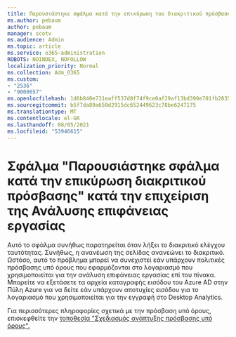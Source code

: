 ```yaml
---
title: Παρουσιάστηκε σφάλμα κατά την επικύρωση του διακριτικού πρόσβασης κατά την επιβιβα μένη ανάλυση επιφάνειας εργασίας
ms.author: pebaum
author: pebaum
manager: scotv
ms.audience: Admin
ms.topic: article
ms.service: o365-administration
ROBOTS: NOINDEX, NOFOLLOW
localization_priority: Normal
ms.collection: Adm_O365
ms.custom:
- "2536"
- "9000657"
ms.openlocfilehash: 1d6b840e731eaff537d8f74f9ce0af29af13bd390e701fb2835e8718b4521158
ms.sourcegitcommit: b5f7da89a650d2915dc652449623c78be6247175
ms.translationtype: MT
ms.contentlocale: el-GR
ms.lasthandoff: 08/05/2021
ms.locfileid: "53946615"
---
```

# <a name="there-was-an-error-validating-access-token-error-during-desktop-analytics-onboarding"></a>Σφάλμα "Παρουσιάστηκε σφάλμα κατά την επικύρωση διακριτικού πρόσβασης" κατά την επιχείριση της Ανάλυσης επιφάνειας εργασίας

Αυτό το σφάλμα συνήθως παρατηρείται όταν λήξει το διακριτικό ελέγχου ταυτότητας. Συνήθως, η ανανέωση της σελίδας ανανεώνει το διακριτικό. Ωστόσο, αυτό το πρόβλημα μπορεί να συνεχιστεί εάν υπάρχουν πολιτικές πρόσβασης υπό όρους που εφαρμόζονται στο λογαριασμό που χρησιμοποιείται για την ανάλυση επιφάνειας εργασίας επί του πίνακα. Μπορείτε να εξετάσετε τα αρχεία καταγραφής εισόδου του Azure AD στην Πύλη Azure για να δείτε εάν υπάρχουν αποτυχίες εισόδου για το λογαριασμό που χρησιμοποιείται για την εγγραφή στο Desktop Analytics.

Για περισσότερες πληροφορίες σχετικά με την πρόσβαση υπό όρους, επισκεφθείτε την [τοποθεσία "Σχεδιασμός ανάπτυξης πρόσβασης υπό όρους".](https://docs.microsoft.com/azure/active-directory/conditional-access/plan-conditional-access)